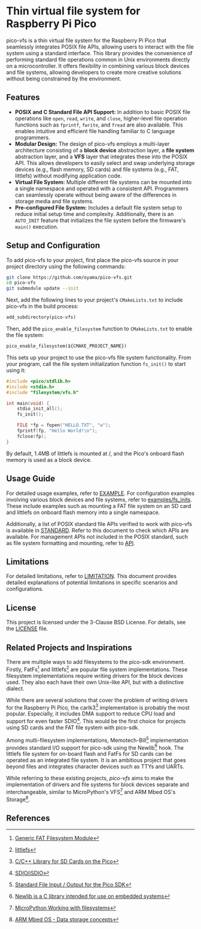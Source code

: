 # Thin virtual file system for Raspberry Pi Pico

pico-vfs is a thin virtual file system for the Raspberry Pi Pico that seamlessly integrates POSIX file APIs, allowing users to interact with the file system using a standard interface. This library provides the convenience of performing standard file operations common in Unix environments directly on a microcontroller. It offers flexibility in combining various block devices and file systems, allowing developers to create more creative solutions without being constrained by the environment.

## Features

- **POSIX and C Standard File API Support:** In addition to basic POSIX file operations like `open`, `read`, `write`, and `close`, higher-level file operation functions such as `fprintf`, `fwrite`, and `fread` are also available. This enables intuitive and efficient file handling familiar to C language programmers.
- **Modular Design:** The design of pico-vfs employs a multi-layer architecture consisting of a **block device** abstraction layer, a **file system** abstraction layer, and a **VFS** layer that integrates these into the POSIX API. This allows developers to easily select and swap underlying storage devices (e.g., flash memory, SD cards) and file systems (e.g., FAT, littlefs) without modifying application code.
- **Virtual File System:** Multiple different file systems can be mounted into a single namespace and operated with a consistent API. Programmers can seamlessly operate without being aware of the differences in storage media and file systems.
- **Pre-configured File System:** Includes a default file system setup to reduce initial setup time and complexity. Additionally, there is an `AUTO_INIT` feature that initializes the file system before the firmware's `main()` execution.

## Setup and Configuration

To add pico-vfs to your project, first place the pico-vfs source in your project directory using the following commands:

```bash
git clone https://github.com/oyama/pico-vfs.git
cd pico-vfs
git submodule update --init
```

Next, add the following lines to your project's `CMakeLists.txt` to include pico-vfs in the build process:

```CMakeLists.txt
add_subdirectory(pico-vfs)
```

Then, add the `pico_enable_filesystem` function to `CMakeLists.txt` to enable the file system:

```CMakeLists.txt
pico_enable_filesystem(${CMAKE_PROJECT_NAME})
```
This sets up your project to use the pico-vfs file system functionality. From your program, call the file system initialization function `fs_init()` to start using it:

```c
#include <pico/stdlib.h>
#include <stdio.h>
#include "filesystem/vfs.h"

int main(void) {
    stdio_init_all();
    fs_init();

    FILE *fp = fopen("HELLO.TXT", "w");
    fprintf(fp, "Hello World!\n");
    fclose(fp);
}
```
By default, 1.4MB of littlefs is mounted at /, and the Pico's onboard flash memory is used as a block device.

## Usage Guide

For detailed usage examples, refer to [EXAMPLE](EXAMPLE.md). For configuration examples involving various block devices and file systems, refer to [examples/fs\_inits](examples/fs_inits/). These include examples such as mounting a FAT file system on an SD card and littlefs on onboard flash memory into a single namespace.

Additionally, a list of POSIX standard file APIs verified to work with pico-vfs is available in [STANDARD](STANDARD.md). Refer to this document to check which APIs are available. For management APIs not included in the POSIX standard, such as file system formatting and mounting, refer to [API](API.md).

## Limitations

For detailed limitations, refer to [LIMITATION](LIMITATION.md). This document provides detailed explanations of potential limitations in specific scenarios and configurations.

## License

This project is licensed under the 3-Clause BSD License. For details, see the [LICENSE](LICENSE.md) file.

## Related Projects and Inspirations

There are multiple ways to add filesystems to the pico-sdk environment. Firstly, FatFs[^1] and littlefs[^2] are popular file system implementations. These filesystem implementations require writing drivers for the block devices used. They also each have their own Unix-like API, but with a distinctive dialect.

While there are several solutions that cover the problem of writing drivers for the Raspberry Pi Pico, the carlk3[^3] implementation is probably the most popular. Especially, it includes DMA support to reduce CPU load and support for even faster SDIO[^4]. This would be the first choice for projects using SD cards and the FAT file system with pico-sdk.

Among multi-filesystem implementations, Memotech-Bill[^5] implementation provides standard I/O support for pico-sdk using the Newlib[^6] hook. The littlefs file system for on-board flash and FatFs for SD cards can be operated as an integrated file system. It is an ambitious project that goes beyond files and integrates character devices such as TTYs and UARTs.

While referring to these existing projects, _pico-vfs_ aims to make the implementation of drivers and file systems for block devices separate and interchangeable, similar to MicroPython's VFS[^7] and ARM Mbed OS's Storage[^8].

## References

[^1]: [Generic FAT Filesystem Module](http://elm-chan.org/fsw/ff/)
[^2]: [littlefs](https://github.com/littlefs-project/littlefs)
[^3]: [C/C++ Library for SD Cards on the Pico](https://github.com/carlk3/no-OS-FatFS-SD-SDIO-SPI-RPi-Pico)
[^4]: [SDIO/iSDIO](https://www.sdcard.org/developers/sd-standard-overview/sdio-isdio/)
[^5]: [Standard File Input / Output for the Pico SDK](https://github.com/Memotech-Bill/pico-filesystem)
[^6]: [Newlib is a C library intended for use on embedded systems](https://www.sourceware.org/newlib/)
[^7]: [MicroPython Working with filesystems](https://docs.micropython.org/en/latest/reference/filesystem.html)
[^8]: [ARM Mbed OS - Data storage concepts](https://os.mbed.com/docs/mbed-os/v6.16/apis/data-storage-concepts.html)

